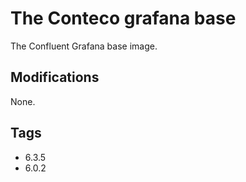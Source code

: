 # The Conteco grafana base

The Confluent Grafana base image. 

## Modifications

None.

## Tags

* 6.3.5  
* 6.0.2  
